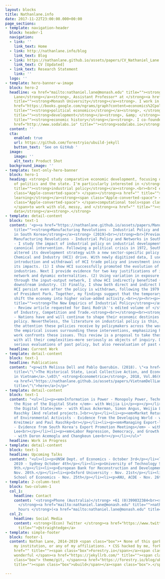```yaml
---
layout: blocks
title: Nathanlane.info
date: 2017-11-22T23:00:00.000+00:00
page_sections:
- template: navigation-header
  block: header-1
  navigation:
  - link: ''
    link_text: Home
  - link: http://nathanlane.info/blog
    link_text: Blog
  - link: https://nathanlane.github.io/assets/papers/CV_Nathaniel_Lane.pdf
    link_text: CV [Updated]
  - link_text: Research Statement
    link: ''
  logo: ''
- template: hero-banner-w-image
  block: hero-2
  headline: <a href="mailto:nathaniel.lane@monash.edu" title=""><strong>Dr. Nathan
    Lane</strong></a><strong>, Assistant Professor* at </strong><a href="https://www.monash.edu"
    title=""><strong>Monash University</strong></a><strong>. I work in </strong><a
    href="https://books.google.com/ngrams/graph?content=economics%2Cpolitical+economy&amp;year_start=1776&amp;year_end=2008&amp;corpus=15&amp;smoothing=0&amp;share=&amp;direct_url=t1%B%2Ceconomics%3B%2Cc0%3B.t1%3B%2Cpolitical%20economy%3B%2Cc0"
    title=""><strong>political economics</strong></a><strong>, </strong><a href="http://scholar.harvard.edu/files/shleifer/files/indust_big_push.pdf"
    title=""><strong>development</strong></a><strong>, &amp; </strong><a href="http://eh.net/eha/about/"
    title=""><strong>economic history</strong></a><strong>. I co-founded </strong><a
    href="http://www.sodalabs.io" title=""><strong>sodalabs.io</strong></a><strong>.</strong>
  content: ''
  cta:
    enabled: true
    url: https://github.com/forestryio/ubuild-jekyll
    button_text: 'See on GitHub '
  image:
    image: ''
    alt_text: Product Shot
  background_image: ''
- template: text-only-hero-banner
  block: hero-1
  heading: <strong>I study comparative economic development, focusing on the role
    of politics and the state. I'm particularly interested in </strong><a href=""
    title=""><strong>industrial policy</strong></a><strong>.<br><br>I enjoy using<span
    class="Apple-converted-space"> </span></strong><a href="" title=""><strong>statistical
    learning</strong></a><strong><span class="Apple-converted-space"> </span>and<span
    class="Apple-converted-space"> </span>computational tools<span class="Apple-converted-space">
    </span>to work with old, messy, and </strong><a href="" title=""><strong>unstructured
    data</strong></a><strong>.</strong>
- template: detail-content
  block: text-1
  content: '<p><a href="https://nathanlane.github.io/assets/papers/ManufacturingRevolutions_Lane_Live.pdf"
    title=""><strong>Manufacturing Revolutions - Industrial Policy and Industrialization
    in South Korea</strong></a><strong> (2019)<br></strong><br>[Previously titled:
    Manufacturing Revolutions - Industrial Policy and Networks in South Korea]</p><p><strong><br>Abstract</strong>
    - I study the impact of industrial policy on industrial development through a
    canonical intervention. Following a political crisis in 1972, South Korea dramatically
    altered its development strategy with a new sector-specific policy: the Heavy
    Chemical and Industry (HCI) drive. With newly digitized data, I use the sharp
    introduction and withdrawal of HCI trade policy and investment incentives to study
    its impacts. (1) I show HCI successfully promoted the evolution of directly treated
    industries. Next I provide evidence for two key justifications of industrial policy:
    network and dynamic externalities. (2) Using variation in exposure to policies
    through the input-output network, I show HCI indirectly benefited (non-treated)
    downstream industry. (3) Finally, I show both direct and indirect benefits of
    HCI persist even after the policy is withdrawn, following the 1979 assassination
    of President Park. Together, my findings suggest that the temporary drive helped
    shift the economy into higher value-added activity.<br></p><hr><p><a href="https://nathanlane.github.io/assets/papers/NathanLane_New_Empirics_of_Industrial_Policy_current.pdf"
    title=""><strong>The New Empirics of Industrial Policy</strong></a><strong> (2019)
    - Review article requested for Dani Rodrik''s edited volume of </strong><em>Journal</em>
    of Industry, Competition and Trade.<strong><br></strong><br><strong>Abstract</strong>
    - Nations have and will continue to shape their economic destinies through industrial
    policy. Nevertheless, the literature on industrial policy is thin, dwarfed by
    the attention these policies receive by policymakers across the world. I review
    the empirical issues surrounding these interventions, emphasizing how new microeconometric
    work confronts these issues. This review is a proposal to take these interventions—along
    with all their complexities—more seriously as objects of inquiry. Doing so requires
    serious evaluations of past policy, but also reevaluation of past consensus.</p>'
  headline: Current Work
- template: detail-content
  block: text-1
  headline: Publications
  content: "<p>with Melissa Dell and Pablo Querubin. (2018). \"<a href=\"https://doi-org.ezproxy.lib.monash.edu.au/10.3982/ECTA15122\"
    title=\"\">The Historical State, Local Collective Action, and Economic Development
    in Vietnam</a>.\x03\" <strong>Econometrica</strong>, 2018, Vol.86(6), p.2083(39).<br><br>[PDF
    <a href=\"https://nathanlane.github.io/assets/papers/VietnamDellLaneQuerubin.pdf\"
    title=\"\">here</a>]</p>"
- template: detail-content
  block: text-1
  content: "<ul><li><p><em>Information is Power - Monopoly Power, Technology, and
    the Rise of the Digital State </em>- with Weijia Li</p><p></p></li><li><p><em>Mapping
    the Digital State</em> - with Klaus Ackerman, Simon Angus, Weijia Li, and Paul
    Raschky [And related projects.]<br></p></li><li><p><em>Market Returns and Assassinations
    of Environmental Activists - Evidence from the Developing World - with </em>David
    Kreitmeir and Paul Raschky<br></p></li><li><p><em>Managing Export-led Industrialization
    - Evidence from South Korea's Export Promotion Meetings</em> - with Changkeun
    Lee<br></p></li><li><p><em>Labor Repression, Democracy, and Growth in South Korea</em>
    - with Daron Acemoglu and Changkeun Lee<br></p></li></ul>"
  headline: Work in Progress
- template: detail-content
  block: text-1
  headline: Upcoming Talks
  content: "<ul><li><p>UNSW Dept. of Economics - October 3rd</p></li><li><p>OzClio
    2019 - Sydney October 4th</p></li><li><p>University of Technology Sydney - October
    9th.</p></li><li><p>European Bank for Reconstruction and Development (EBRD) -
    Nov. 20th.</p></li><li><p>Oxford University - Nov. 21st</p></li><li><p>ANU, Research
    School of Economics - Nov. 25th</p></li><li><p>ANU, ACDE - Nov. 26th.</p></li></ul>"
- template: 2-column-text
  block: two-column-1
  col_1:
    headline: Contact
    content: '<strong>Phone (Australia)</strong> +61 (0)399032384<br><strong>Email
      </strong><a href="mailto:nathaniel.lane@monash.edu" title="">nathaniel.lane@monash.edu</a><br><strong>Office
      hours </strong>(<a href="mailto:nathaniel.lane@monash.edu" title="">email me</a>) '
  col_2:
    headline: Social Media
    content: <strong>(Econ) Twitter </strong><a href="https://www.twitter.com/straightedge"
      title="">@straightedge</a>
- template: simple-footer
  block: footer-1
  content: Nathan Lane, 2014-2019 <span class="box">• None of this garbage reflects
    my institution, or any of my affiliations. • CSS hacked by me, forked from </span><a
    href="" title=""><span class="box">Forestry.io</span></a><span class="box">'s
    wonderful </span><a href="https://jekyllrb.com/" title=""><span class="box">Jekyll</span></a><span
    class="box"> theme/git, </span><a href="https://forestry.io/blog/ubuild-a-new-theme-for-static-sites-using-blocks/"
    title=""><span class="box">ubuild</span></a><span class="box">.</span>

---
```

